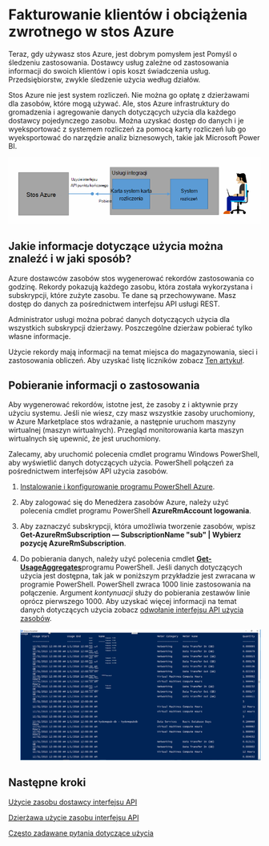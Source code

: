 <properties
    pageTitle="Rozliczenia klienta i obciążenia zwrotnego w stos Azure | Microsoft Azure"
    description="Dowiedz się, jak pobrać informacje o użyciu zasobów z stos Azure."
    services="azure-stack"
    documentationCenter=""
    authors="AlfredoPizzirani"
    manager="byronr"
    editor=""/>

<tags
    ms.service="azure-stack"
    ms.workload="na"
    ms.tgt_pltfrm="na"
    ms.devlang="na"
    ms.topic="article"
    ms.date="10/18/2016"
    ms.author="alfredop"/>

# <a name="customer-billing-and-chargeback-in-azure-stack"></a>Fakturowanie klientów i obciążenia zwrotnego w stos Azure

Teraz, gdy używasz stos Azure, jest dobrym pomysłem jest Pomyśl o śledzeniu zastosowania. Dostawcy usług zależne od zastosowania informacji do swoich klientów i opis koszt świadczenia usług.
Przedsiębiorstw, zwykle śledzenie użycia według działów.

Stos Azure nie jest system rozliczeń. Nie można go opłatę z dzierżawami dla zasobów, które mogą używać. Ale, stos Azure infrastruktury do gromadzenia i agregowanie danych dotyczących użycia dla każdego dostawcy pojedynczego zasobu. Można uzyskać dostęp do danych i je wyeksportować z systemem rozliczeń za pomocą karty rozliczeń lub go wyeksportować do narzędzie analiz biznesowych, takie jak Microsoft Power BI.

![Model koncepcyjny rozliczeniowy karty nawiązywanie stos Azure rozliczeń aplikacji](media/azure-stack-billing-and-chargeback/image1.png)

## <a name="what-usage-information-can-i-find-and-how"></a>Jakie informacje dotyczące użycia można znaleźć i w jaki sposób?

Azure dostawców zasobów stos wygenerować rekordów zastosowania co godzinę. Rekordy pokazują każdego zasobu, która została wykorzystana i subskrypcji, które zużyte zasobu. Te dane są przechowywane. Masz dostęp do danych za pośrednictwem interfejsu API usługi REST.

Administrator usługi można pobrać danych dotyczących użycia dla wszystkich subskrypcji dzierżawy. Poszczególne dzierżaw pobierać tylko własne informacje.

Użycie rekordy mają informacji na temat miejsca do magazynowania, sieci i zastosowania obliczeń. Aby uzyskać listę liczników zobacz [Ten artykuł](azure-stack-usage-related-faq.md).

## <a name="retrieve-usage-information"></a>Pobieranie informacji o zastosowania

Aby wygenerować rekordów, istotne jest, że zasoby z i aktywnie przy użyciu systemu. Jeśli nie wiesz, czy masz wszystkie zasoby uruchomiony, w Azure Marketplace stos wdrażanie, a następnie uruchom maszyny wirtualnej (maszyn wirtualnych). Przegląd monitorowania karta maszyn wirtualnych się upewnić, że jest uruchomiony.

Zalecamy, aby uruchomić polecenia cmdlet programu Windows PowerShell, aby wyświetlić danych dotyczących użycia.
PowerShell połączeń za pośrednictwem interfejsów API użycia zasobów.

1.  [Instalowanie i konfigurowanie programu PowerShell Azure](https://azure.microsoft.com/en-us/documentation/articles/powershell-install-configure/).

2.  Aby zalogować się do Menedżera zasobów Azure, należy użyć polecenia cmdlet programu PowerShell **AzureRmAccount logowania**.

3.  Aby zaznaczyć subskrypcji, która umożliwia tworzenie zasobów, wpisz **Get-AzureRmSubscription — SubscriptionName "sub" | Wybierz pozycję AzureRmSubscription**.

4.  Do pobierania danych, należy użyć polecenia cmdlet [**Get-UsageAggregates**](https://msdn.microsoft.com/en-us/library/mt619285.aspx)programu PowerShell.
    Jeśli danych dotyczących użycia jest dostępna, tak jak w poniższym przykładzie jest zwracana w programie PowerShell. PowerShell zwraca 1000 linie zastosowania na połączenie.
    Argument *kontynuacji* służy do pobierania zestawów linie oprócz pierwszego 1000. Aby uzyskać więcej informacji na temat danych dotyczących użycia zobacz [odwołanie interfejsu API użycia zasobów](azure-stack-provider-resource-api.md).

    ![](media/azure-stack-billing-and-chargeback/image2.png)

## <a name="next-steps"></a>Następne kroki

[Użycie zasobu dostawcy interfejsu API](azure-stack-provider-resource-api.md)

[Dzierżawa użycie zasobu interfejsu API](azure-stack-tenant-resource-usage-api.md)

[Często zadawane pytania dotyczące użycia](azure-stack-usage-related-faq.md)
